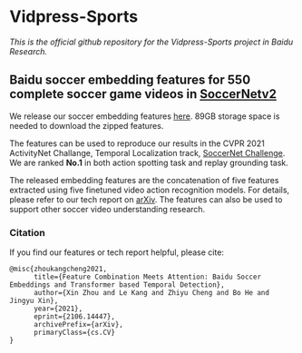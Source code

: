 # Vidpress-Sports

*This is the official github repository for the Vidpress-Sports project in Baidu Research.*


## Baidu soccer embedding features for 550 complete soccer game videos in [SoccerNetv2](https://soccer-net.org/) 

We release our soccer embedding features [here](https://sports-multimodal-datasets.s3.amazonaws.com/Baidu_soccer_embeddings.zip). 89GB storage space is needed to download the zipped features.

The features can be used to reproduce our results in the CVPR 2021 ActivityNet Challange, Temporal Localization track, [SoccerNet Challenge](https://eval.ai/web/challenges/challenge-page/761/overview). We are ranked **No.1** in both action spotting task and replay grounding task.

The released embedding features are the concatenation of five features extracted using five finetuned video action recognition models. For details, please refer to our tech report on [arXiv](https://arxiv.org/pdf/2106.14447.pdf). The features can also be used to support other soccer video understanding research.

### Citation
If you find our features or tech report helpful, please cite:

```
@misc{zhoukangcheng2021,
      title={Feature Combination Meets Attention: Baidu Soccer Embeddings and Transformer based Temporal Detection}, 
      author={Xin Zhou and Le Kang and Zhiyu Cheng and Bo He and Jingyu Xin},
      year={2021},
      eprint={2106.14447},
      archivePrefix={arXiv},
      primaryClass={cs.CV}
}
```

